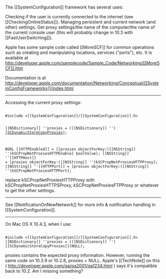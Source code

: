 

The [[SystemConfiguration]] framework has several uses:

Checking if the user is currently connected to the internet (see [[CheckingOnlineStatus]]).
Managing persistent and current network (and other) settings.
Get proxy settings/the name of the computer/the name of the current console user (this will probably change in 10.3 with [[FastUserSwitching]]).

Apple has some sample code called [[MoreSCF]] for common operations such as creating and manipulating locations, services ("ports"), etc. It is available at http://developer.apple.com/samplecode/Sample_Code/Networking/[[MoreSCF]].htm

Documentation is at http://developer.apple.com/documentation/Networking/Conceptual/[[SystemConfigFrameworks]]/index.html

----

Accessing the current proxy settings:

<code>
#include <[[SystemConfiguration]]/[[SystemConfiguration]].h>

[[NSDictionary]] ''proxies = ([[NSDictionary]] '')[[SCDynamicStoreCopyProxies]](NULL);

BOOL [[HTTPEnabled]] = [[proxies objectForKey:([[NSString]] '')kSCPropNetProxiesHTTPEnable] boolValue];
[[NSString]] ''[[HTTPHost]] = [proxies objectForKey:([[NSString]] '')kSCPropNetProxiesHTTPProxy];
[[NSString]] ''[[HTTPPort]] = [proxies objectForKey:([[NSString]] '')kSCPropNetProxiesHTTPPort];
</code>


replace kSCPropNetProxiesHTTPProxy with kSCPropNetProxiesHTTPSProxy, kSCPropNetProxiesFTPProxy or whatever to get the other settings.

----

See [[NotificationOnNewNetwork]] for more info & notification handling in [[SystemConfiguration]].

----

On Mac OS X 10.4.3, when I use:

<code>
#include <[[SystemConfiguration]]/[[SystemConfiguration]].h>
[[NSDictionary]] ''proxies = ([[NSDictionary]] '')[[SCDynamicStoreCopyProxies]](NULL);
</code>

proxies contains the expected proxy information. However, running the same code on 10.3.9 or 10.2.8, proxies = NULL. Apple's [[TechNote]] on this ( http://developer.apple.com/qa/qa2001/qa1234.html ) says it's compatible back to 10.2. Am I missing something?